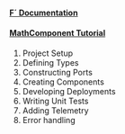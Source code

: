 
<h4><a href="https://nasa.github.io/fprime/">F´ Documentation</a></h4>
  <ul>
    <!-- empty list for consistent spacing between items -->
  </ul>
<h4><a href="/fprime-tutorial-math-component">MathComponent Tutorial</a></h4>
  <ol>
    <li><a href="/fprime-tutorial-math-component/docs/project-setup.html"></a>Project Setup</li>
    <li><a href="/fprime-tutorial-math-component/docs/defining-types.html"></a>Defining Types</li>
    <li><a href="/fprime-tutorial-math-component/docs/constructing-ports.html"></a>Constructing Ports</li>
    <li><a href="/fprime-tutorial-math-component/docs/creating-components-1.html"></a>Creating Components</li>
    <li><a href="/fprime-tutorial-math-component/docs/developing-deployments.html"></a>Developing Deployments</li>
    <li><a href="/fprime-tutorial-math-component/docs/writing-unit-tests-1.html"></a>Writing Unit Tests</li>
    <li><a href="/fprime-tutorial-math-component/docs/adding-telemetry.html"></a>Adding Telemetry</li>
    <li><a href="/fprime-tutorial-math-component/docs/error-handling-1.html"></a>Error handling</li>
  </ol>

